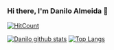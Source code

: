 ### Hi there, I'm Danilo Almeida 👋

[![HitCount](http://hits.dwyl.com/danilo94/{project}.svg)](http://hits.dwyl.com/danilo94/{project})

[![Danilo github stats](https://github-readme-stats.vercel.app/api?username=danilo94)](https://github.com/anuraghazra/github-readme-stats)
[![Top Langs](https://github-readme-stats.vercel.app/api/top-langs/?username=danilo94)](https://github.com/anuraghazra/github-readme-stats)

<!--
**danilo94/danilo94** is a ✨ _special_ ✨ repository because its `README.md` (this file) appears on your GitHub profile.

Here are some ideas to get you started:

- 🔭 I’m currently working on ...
- 🌱 I’m currently learning ...
- 👯 I’m looking to collaborate on ...
- 🤔 I’m looking for help with ...
- 💬 Ask me about ...
- 📫 How to reach me: ...
- 😄 Pronouns: ...
- ⚡ Fun fact: ...
-->

